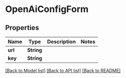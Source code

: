 # OpenAiConfigForm

## Properties

Name | Type | Description | Notes
------------ | ------------- | ------------- | -------------
**url** | **String** |  | 
**key** | **String** |  | 

[[Back to Model list]](../README.md#documentation-for-models) [[Back to API list]](../README.md#documentation-for-api-endpoints) [[Back to README]](../README.md)


